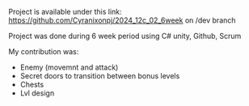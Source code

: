 Project is available under this link: https://github.com/Cyranixonpj/2024_12c_02_6week on /dev branch

Project was done during 6 week period using C# unity, Github, Scrum

My contribution was:
- Enemy (movemnt and attack)
- Secret doors to transition between bonus levels
- Chests
- Lvl design
